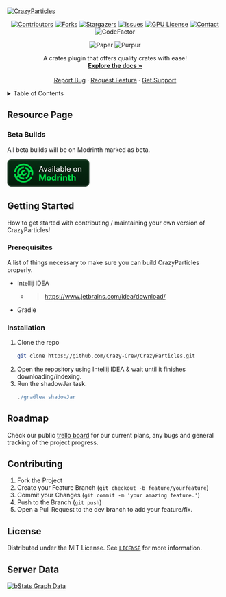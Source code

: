 <br />

[![CrazyParticles](https://raw.githubusercontent.com/RyderBelserion/Assets/main/crazycrew/new/CrazyParticles/Banner.png)](https://modrinth.com/plugin/CrazyParticles)

<div align="center">

[![Contributors][contributors-shield]][contributors-url]
[![Forks][forks-shield]][forks-url]
[![Stargazers][stars-shield]][stars-url]
[![Issues][issues-shield]][issues-url]
[![GPU License][license-shield]][license-url]
[![Contact][discord-shield]][discord-url]
![CodeFactor][codefactor-shield]

![Paper](https://cdn.jsdelivr.net/gh/intergrav/devins-badges/assets/compact/supported/paper_vector.svg)
![Purpur](https://cdn.jsdelivr.net/gh/intergrav/devins-badges/assets/compact/supported/purpur_vector.svg)

  <p align="center">
    A crates plugin that offers quality crates with ease!
    <br />
    <a href="https://github.com/Crazy-Crew/CrazyParticles/wiki"><strong>Explore the docs »</strong></a>
    <br />
    <br />
    <a href="https://github.com/Crazy-Crew/CrazyParticles/issues">Report Bug</a>
    ·
    <a href="https://github.com/Crazy-Crew/CrazyParticles/discussions">Request Feature</a>
    ·
    <a href="https://discord.gg/crazycrew">Get Support</a>
  </p>
</div>

<!-- TABLE OF CONTENTS -->
<details>
  <summary>Table of Contents</summary>
  <ol>
    <li>
      <a href="#getting-started">Getting Started</a>
      <ul>
        <li><a href="#prerequisites">Prerequisites</a></li>
        <li><a href="#installation">Installation</a></li>
      </ul>
    </li>
    <li><a href="#roadmap">Roadmap</a></li>
    <li><a href="#contributing">Contributing</a></li>
    <li><a href="#license">License</a></li>
    <li><a href="https://discord.gg/crazycrew">Contact</a></li>
  </ol>
</details>

## Resource Page

### Beta Builds
All beta builds will be on Modrinth marked as beta.<br>

<a href="https://modrinth.com/plugin/crazyparticles">![Modrinth](https://raw.githubusercontent.com/intergrav/devins-badges/v3/assets/cozy/available/modrinth_64h.png)</a>

## Getting Started

How to get started with contributing / maintaining your own version of CrazyParticles!

### Prerequisites

A list of things necessary to make sure you can build CrazyParticles properly.
* Intellij IDEA
    * > https://www.jetbrains.com/idea/download/
* Gradle

### Installation

1. Clone the repo
   ```sh
   git clone https://github.com/Crazy-Crew/CrazyParticles.git
   ```
2. Open the repository using Intellij IDEA & wait until it finishes downloading/indexing.
3. Run the shadowJar task.
   ```gradle
   ./gradlew shadowJar
   ```

## Roadmap

Check our public [trello board](https://trello.com/b/Ki2GnGRY/) for our current plans, any bugs and general tracking of the project progress.

## Contributing

1. Fork the Project
2. Create your Feature Branch (`git checkout -b feature/yourfeature`)
3. Commit your Changes (`git commit -m 'your amazing feature.'`)
4. Push to the Branch (`git push`)
5. Open a Pull Request to the dev branch to add your feature/fix.

## License

Distributed under the MIT License. See [`LICENSE`](/LICENSE) for more information.

## Server Data
[![bStats Graph Data](https://bstats.org/signatures/bukkit/CrazyParticles.svg)](https://bstats.org/plugin/bukkit/CrazyParticles/17904)

[discord-shield]: https://img.shields.io/discord/182615261403283459.svg?style=flat&logo=appveyor
[discord-url]: https://discord.gg/crazycrew

[contributors-shield]: https://img.shields.io/github/contributors/Crazy-Crew/CrazyParticles.svg?style=flat&logo=appveyor
[contributors-url]: https://github.com/Crazy-Crew/CrazyParticles/graphs/contributors
[forks-shield]: https://img.shields.io/github/forks/Crazy-Crew/CrazyParticles.svg?style=flat&logo=appveyor
[forks-url]: https://github.com/Crazy-Crew/CrazyParticles/network/members
[stars-shield]: https://img.shields.io/github/stars/Crazy-Crew/CrazyParticles.svg?style=flat&logo=appveyor
[stars-url]: https://github.com/Crazy-Crew/CrazyParticles/stargazers
[issues-shield]: https://img.shields.io/github/issues/Crazy-Crew/CrazyParticles.svg?style=flat&logo=appveyor
[issues-url]: https://github.com/Crazy-Crew/CrazyParticles/issues
[license-shield]: https://img.shields.io/github/license/Crazy-Crew/CrazyParticles.svg?style=flat&logo=appveyor
[license-url]: https://github.com/Crazy-Crew/CrazyParticles/blob/master/LICENSE

[codefactor-shield]: https://img.shields.io/codefactor/grade/github/crazy-crew/CrazyParticles/main?style=flat&logo=appveyor